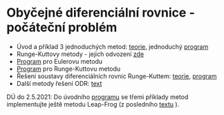 # Obyčejné diferenciální rovnice - počáteční problém
* Úvod a příklad 3 jednoduchých metod: [teorie](teorie_ode_uvod.pdf), jednoduchý [program](odeuvod.m)
* Runge-Kuttovy metody - jejich odvození [zde](teorie_RK.pdf)
* [Program](Euler.m) pro Eulerovu metodu
* [Program](RungeKutta.m) pro Runge-Kuttovu metodu
* Řešení soustavy diferenciálních rovnic Runge-Kuttem: [teorie](priklad_ode_soustava.pdf), [program](rksoustava.m)
* Další metody řešení ODR: [text](teorie_ode_dalsi_metody.pdf)

DÚ do 2.5.2021: Do úvodního [programu](odeuvod.m) se třemi příklady metod implementujte ještě metodu Leap-Frog (z posledního [textu](teorie_ode_dalsi_metody.pdf) ).
